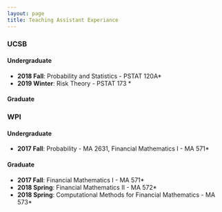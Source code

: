 ```yaml
---
layout: page
title: Teaching Assistant Experiance
---
```


### UCSB
#### Undergraduate
* **2018 Fall**: Probability and Statistics - PSTAT 120A*  
* **2019 Winter**: Risk Theory - PSTAT 173 *
#### Graduate

### WPI
#### Undergraduate
* **2017 Fall**: Probability - MA 2631, Financial Mathematics I - MA 571*  

#### Graduate
* **2017 Fall**: Financial Mathematics I - MA 571*
* **2018 Spring**: Financial Mathematics II - MA 572*
* **2018 Spring**: Computational Methods for Financial Mathematics - MA 573*
